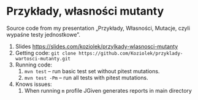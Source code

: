 # Przykłady, własności mutanty 

Source code from my presentation „Przykłady, Własności, Mutacje, czyli wypaśne testy jednostkowe”. 

1. Slides https://slides.com/koziolek/przylkady-wlasnosci-mutanty
1. Getting code: `git clone https://github.com/Koziolek/przyklady-wartosci-mutanty.git`
1. Running code:
    1. `mvn test` – run basic test set without pitest mutations.
    1. `mvn test -Pm` – run all tests with pitest mutations.
1. Knows issues:
    1. When running `m` profile JGiven generates reports in main directory
    
  